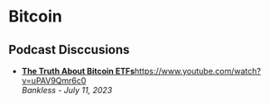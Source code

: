 # Bitcoin

## Podcast Disccusions

- [**The Truth About Bitcoin ETFs**](https://www.youtube.com/watch?v=uPAV9Qmr6c0)https://www.youtube.com/watch?v=uPAV9Qmr6c0
  <br/>_Bankless - July 11, 2023_
